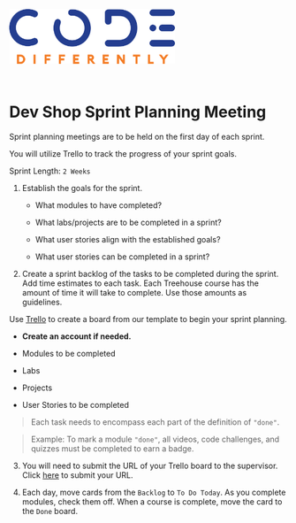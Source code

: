 <img src="../assets/code-diff-logo.png" style="width:300px; height: auto; margin-bottom: 2em;">

# Dev Shop Sprint Planning Meeting

Sprint planning meetings are to be held on the first day of each sprint.

You will utilize Trello to track the progress of your sprint goals.


Sprint Length: `2 Weeks`


1. Establish the goals for the sprint. 

    - What modules to have completed?

    - What labs/projects are to be completed in a sprint?

    - What user stories align with the established goals?

    - What user stories can be completed in a sprint?



2. Create a sprint backlog of the tasks to be completed during the sprint. Add time estimates to each task. Each Treehouse course has the amount of time it will take to complete. Use those amounts as guidelines.

Use [Trello](https://trello.com/b/rkGHsOBW/devshop-sprint-planning-template) to create a board from our template to begin your sprint planning.

- **Create an account if needed.**


- Modules to be completed

- Labs

- Projects

- User Stories to be completed

> Each task needs to encompass each part of the definition of `"done"`.

> Example: To mark a module `"done"`, all videos, code challenges, and quizzes must be completed to earn a badge. 

3. You will need to submit the URL of your Trello board to the supervisor. Click [here](https://forms.gle/eeTTMyhjZKCHwTgeA) to submit your URL.

4. Each day, move cards from the `Backlog` to  `To Do Today`. As you complete modules, check them off. When a course is complete, move the card to the `Done` board. 


    